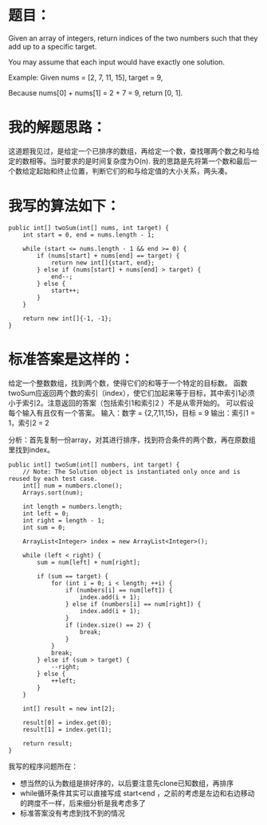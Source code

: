 # 题目：
Given an array of integers, return indices of the two numbers such that they add up to a specific target.

You may assume that each input would have exactly one solution.

Example:
Given nums = [2, 7, 11, 15], target = 9,

Because nums[0] + nums[1] = 2 + 7 = 9,
return [0, 1].

# 我的解题思路：
这道题我见过，是给定一个已排序的数组，再给定一个数，查找哪两个数之和与给定的数相等。当时要求的是时间复杂度为O(n).
我的思路是先将第一个数和最后一个数给定起始和终止位置，判断它们的和与给定值的大小关系，两头凑。

# 我写的算法如下：

```
public int[] twoSum(int[] nums, int target) {
    int start = 0, end = nums.length - 1;

    while (start <= nums.length - 1 && end >= 0) {
        if (nums[start] + nums[end] == target) {
            return new int[]{start, end};
        } else if (nums[start] + nums[end] > target) {
            end--;
        } else {
            start++;
        }
    }

    return new int[]{-1, -1};
}
```

# 标准答案是这样的：

给定一个整数数组，找到两个数，使得它们的和等于一个特定的目标数。
函数twoSum应返回两个数的索引（index），使它们加起来等于目标，其中索引1必须小于索引2。注意返回的答案（包括索引1和索引2 ）不是从零开始的。
可以假设每个输入有且仅有一个答案。
输入：数字 = {2,7,11,15}，目标 = 9
输出：索引1 = 1，索引2 = 2

分析：首先复制一份array，对其进行排序，找到符合条件的两个数，再在原数组里找到index。

```
public int[] twoSum(int[] numbers, int target) {  
    // Note: The Solution object is instantiated only once and is reused by each test case.  
    int[] num = numbers.clone();  
    Arrays.sort(num);  

    int length = numbers.length;  
    int left = 0;  
    int right = length - 1;  
    int sum = 0;  

    ArrayList<Integer> index = new ArrayList<Integer>();  

    while (left < right) {  
        sum = num[left] + num[right];  

        if (sum == target) {  
            for (int i = 0; i < length; ++i) {  
                if (numbers[i] == num[left]) {  
                    index.add(i + 1);  
                } else if (numbers[i] == num[right]) {  
                    index.add(i + 1);  
                }  
                if (index.size() == 2) {  
                    break;  
                }  
            }  
            break;  
        } else if (sum > target) {  
            --right;  
        } else {  
            ++left;  
        }  
    }  

    int[] result = new int[2];  

    result[0] = index.get(0);  
    result[1] = index.get(1);  

    return result;  
}  
```

我写的程序问题所在：   
* 想当然的认为数组是排好序的，以后要注意先clone已知数组，再排序   
* while循环条件其实可以直接写成 start<end ，之前的考虑是左边和右边移动的跨度不一样，后来细分析是我考虑多了   
* 标准答案没有考虑到找不到的情况   

